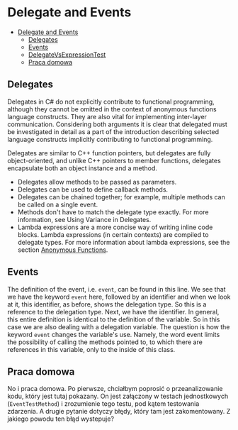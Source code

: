 # Delegate and Events

- [Delegate and Events](#delegate-and-events)
  - [Delegates](#delegates)
  - [Events](#events)
  - [DelegateVsExpressionTest](#delegatevsexpressiontest)
  - [Praca domowa](#praca-domowa)

## Delegates

Delegates in C# do not explicitly contribute to functional programming, although they cannot be omitted in the context of anonymous functions language constructs. They are also vital for implementing inter-layer communication. Considering both arguments it is clear that delegated must be investigated in detail as a part of the introduction describing selected language constructs implicitly contributing to functional programming.

Delegates are similar to C++ function pointers, but delegates are fully object-oriented, and unlike C++ pointers to member functions, delegates encapsulate both an object instance and a method.

- Delegates allow methods to be passed as parameters.
- Delegates can be used to define callback methods.
- Delegates can be chained together; for example, multiple methods can be called on a single event.
- Methods don't have to match the delegate type exactly. For more information, see Using Variance in Delegates.
- Lambda expressions are a more concise way of writing inline code blocks. Lambda expressions (in certain contexts) are compiled to delegate types. For more information about lambda expressions, see the section [Anonymous Functions][AnonymousFunctions].

## Events

The definition of the event, i.e. `event`, can be found in this line. We see that we have the keyword `event` here, followed by an identifier and when we look at it, this identifier, as before, shows the delegation type. So this is a reference to the delegation type. Next, we have the identifier. In general, this entire definition is identical to the definition of the variable. So in this case we are also dealing with a delegation variable. The question is how the keyword `event` changes the variable's use. Namely, the word event limits the possibility of calling the methods pointed to, to which there are references in this variable, only to the inside of this class.



## Praca domowa

No i praca domowa. Po pierwsze, chciałbym poprosić o przeanalizowanie kodu, który jest tutaj pokazany. On jest załączony w testach jednostkowych (`EventTestMethod`) i zrozumienie tego testu, pod kątem testowania zdarzenia. A drugie pytanie dotyczy błędy, który tam jest zakomentowany. Z jakiego powodu ten błąd wystepuje?

[AnonymousFunctions]: README.AnonymousFunctions.md
